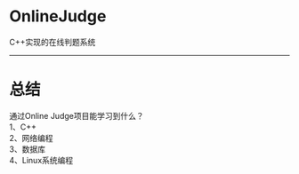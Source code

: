 # OnlineJudge
C++实现的在线判题系统

---


# 总结
通过Online Judge项目能学习到什么？  
1、C++  
2、网络编程  
3、数据库  
4、Linux系统编程